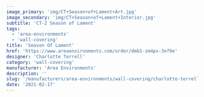 ```yaml
---
image_primary: 'img/CT+Season+of+Lament+Art.jpg'
image_secondary: 'img/CT+Season+of+Lament+Interior.jpg'
subtitle: 'CT-2 Season of Lament'
tags:
  - 'area-environments'
  - 'wall-covering'
title: 'Season Of Lament'
href: 'https://www.areaenvironments.com/order/dmb1-zm4px-3ef9e'
designer: 'Charlotte Terrell'
category: 'wall-covering'
manufacturer: 'Area Environments'
description: ''
slug: '/manufacturers/area-environments/wall-covering/charlotte-terrell-season-of-lament'
date: '2021-02-17'
---
```

